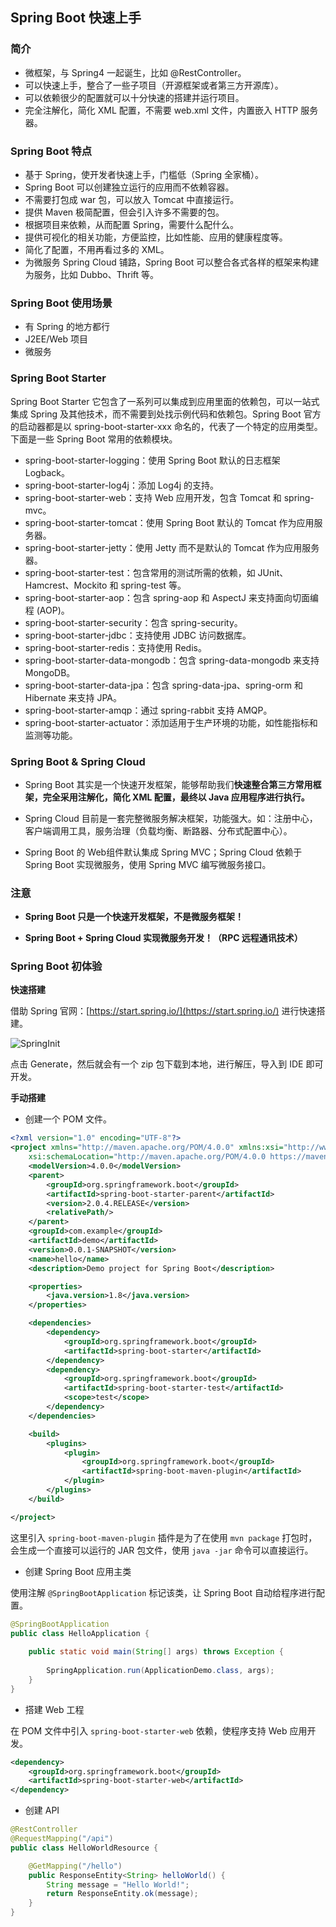 ## Spring Boot 快速上手

### 简介

- 微框架，与 Spring4 一起诞生，比如 @RestController。
- 可以快速上手，整合了一些子项目（开源框架或者第三方开源库）。
- 可以依赖很少的配置就可以十分快速的搭建并运行项目。
- 完全注解化，简化 XML 配置，不需要 web.xml 文件，内置嵌入 HTTP 服务器。

### Spring Boot 特点

- 基于 Spring，使开发者快速上手，门槛低（Spring 全家桶）。
- Spring Boot 可以创建独立运行的应用而不依赖容器。
- 不需要打包成 war 包，可以放入 Tomcat 中直接运行。
- 提供 Maven 极简配置，但会引入许多不需要的包。
- 根据项目来依赖，从而配置 Spring，需要什么配什么。
- 提供可视化的相关功能，方便监控，比如性能、应用的健康程度等。
- 简化了配置，不用再看过多的 XML。
- 为微服务 Spring Cloud 铺路，Spring Boot 可以整合各式各样的框架来构建为服务，比如 Dubbo、Thrift 等。

### Spring Boot 使用场景

- 有 Spring 的地方都行
- J2EE/Web 项目
- 微服务

### Spring Boot Starter

Spring Boot Starter 它包含了一系列可以集成到应用里面的依赖包，可以一站式集成 Spring 及其他技术，而不需要到处找示例代码和依赖包。Spring Boot 官方的启动器都是以 spring-boot-starter-xxx 命名的，代表了一个特定的应用类型。下面是一些 Spring Boot 常用的依赖模块。

- spring-boot-starter-logging：使用 Spring Boot 默认的日志框架 Logback。
- spring-boot-starter-log4j：添加 Log4j 的支持。
- spring-boot-starter-web：支持 Web 应用开发，包含 Tomcat 和 spring-mvc。
- spring-boot-starter-tomcat：使用 Spring Boot 默认的 Tomcat 作为应用服务器。
- spring-boot-starter-jetty：使用 Jetty 而不是默认的 Tomcat 作为应用服务器。
- spring-boot-starter-test：包含常用的测试所需的依赖，如 JUnit、Hamcrest、Mockito 和 spring-test 等。
- spring-boot-starter-aop：包含 spring-aop 和 AspectJ 来支持面向切面编程 (AOP)。
- spring-boot-starter-security：包含 spring-security。
- spring-boot-starter-jdbc：支持使用 JDBC 访问数据库。
- spring-boot-starter-redis：支持使用 Redis。
- spring-boot-starter-data-mongodb：包含 spring-data-mongodb 来支持 MongoDB。
- spring-boot-starter-data-jpa：包含 spring-data-jpa、spring-orm 和 Hibernate 来支持 JPA。
- spring-boot-starter-amqp：通过 spring-rabbit 支持 AMQP。
- spring-boot-starter-actuator：添加适用于生产环境的功能，如性能指标和监测等功能。

### Spring Boot & Spring Cloud

- Spring Boot 其实是一个快速开发框架，能够帮助我们**快速整合第三方常用框架，完全采用注解化，简化 XML 配置，最终以 Java 应用程序进行执行。**

- Spring Cloud 目前是一套完整微服务解决框架，功能强大。如：注册中心，客户端调用工具，服务治理（负载均衡、断路器、分布式配置中心）。

- Spring Boot 的 Web组件默认集成 Spring MVC；Spring Cloud 依赖于Spring Boot 实现微服务，使用 Spring MVC 编写微服务接口。

### 注意

- **Spring Boot 只是一个快速开发框架，不是微服务框架！**  

- **Spring Boot + Spring Cloud 实现微服务开发！（RPC 远程通讯技术）**

### Spring Boot 初体验

**快速搭建**

借助 Spring 官网：[https://start.spring.io/](https://start.spring.io/) 进行快速搭建。

![SpringInit](../asset/imgs/spring-init.png)  

点击 Generate，然后就会有一个 zip 包下载到本地，进行解压，导入到 IDE 即可开发。

**手动搭建**

- 创建一个 POM 文件。

```xml
<?xml version="1.0" encoding="UTF-8"?>
<project xmlns="http://maven.apache.org/POM/4.0.0" xmlns:xsi="http://www.w3.org/2001/XMLSchema-instance"
	xsi:schemaLocation="http://maven.apache.org/POM/4.0.0 https://maven.apache.org/xsd/maven-4.0.0.xsd">
	<modelVersion>4.0.0</modelVersion>
	<parent>
		<groupId>org.springframework.boot</groupId>
		<artifactId>spring-boot-starter-parent</artifactId>
		<version>2.0.4.RELEASE</version>
		<relativePath/> 
	</parent>
	<groupId>com.example</groupId>
	<artifactId>demo</artifactId>
	<version>0.0.1-SNAPSHOT</version>
	<name>hello</name>
	<description>Demo project for Spring Boot</description>

	<properties>
		<java.version>1.8</java.version>
	</properties>

	<dependencies>
		<dependency>
			<groupId>org.springframework.boot</groupId>
			<artifactId>spring-boot-starter</artifactId>
		</dependency>
		<dependency>
			<groupId>org.springframework.boot</groupId>
			<artifactId>spring-boot-starter-test</artifactId>
			<scope>test</scope>
		</dependency>
	</dependencies>

	<build>
		<plugins>
			<plugin>
				<groupId>org.springframework.boot</groupId>
				<artifactId>spring-boot-maven-plugin</artifactId>
			</plugin>
		</plugins>
	</build>

</project>
```
这里引入 `spring-boot-maven-plugin` 插件是为了在使用 `mvn package` 打包时，会生成一个直接可以运行的 JAR 包文件，使用 `java -jar` 命令可以直接运行。

- 创建 Spring Boot 应用主类

使用注解 `@SpringBootApplication` 标记该类，让 Spring Boot 自动给程序进行配置。

```java
@SpringBootApplication
public class HelloApplication {
 
    public static void main(String[] args) throws Exception {
        
        SpringApplication.run(ApplicationDemo.class, args);
    }
}
```

- 搭建 Web 工程  

在 POM 文件中引入 `spring-boot-starter-web` 依赖，使程序支持 Web 应用开发。

```xml
<dependency>
    <groupId>org.springframework.boot</groupId>
    <artifactId>spring-boot-starter-web</artifactId>
</dependency>
```

- 创建 API

```java
@RestController
@RequestMapping("/api")
public class HelloWorldResource {

    @GetMapping("/hello")
    public ResponseEntity<String> helloWorld() {
        String message = "Hello World!";
        return ResponseEntity.ok(message);
    }
}
```



